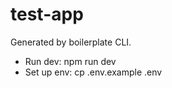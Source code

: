 # test-app

Generated by boilerplate CLI.

- Run dev: npm run dev
- Set up env: cp .env.example .env
